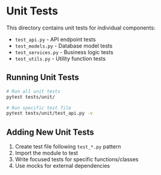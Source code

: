 # Unit Tests

This directory contains unit tests for individual components:

- `test_api.py` - API endpoint tests
- `test_models.py` - Database model tests
- `test_services.py` - Business logic tests
- `test_utils.py` - Utility function tests

## Running Unit Tests

```bash
# Run all unit tests
pytest tests/unit/

# Run specific test file
pytest tests/unit/test_api.py -v
```

## Adding New Unit Tests

1. Create test file following `test_*.py` pattern
2. Import the module to test
3. Write focused tests for specific functions/classes
4. Use mocks for external dependencies
